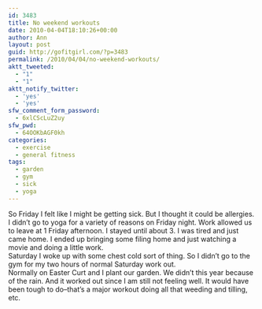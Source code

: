 ```yaml
---
id: 3483
title: No weekend workouts
date: 2010-04-04T18:10:26+00:00
author: Ann
layout: post
guid: http://gofitgirl.com/?p=3483
permalink: /2010/04/04/no-weekend-workouts/
aktt_tweeted:
  - "1"
  - "1"
aktt_notify_twitter:
  - 'yes'
  - 'yes'
sfw_comment_form_password:
  - 6xlCScLuZ2uy
sfw_pwd:
  - 64OOKbAGF0kh
categories:
  - exercise
  - general fitness
tags:
  - garden
  - gym
  - sick
  - yoga
---
```

So Friday I felt like I might be getting sick. But I thought it could be allergies.  
I didn&#8217;t go to yoga for a variety of reasons on Friday night. Work allowed us to leave at 1 Friday afternoon. I stayed until about 3. I was tired and just came home. I ended up bringing some filing home and just watching a movie and doing a little work.  
Saturday I woke up with some chest cold sort of thing. So I didn&#8217;t go to the gym for my two hours of normal Saturday work out.  
Normally on Easter Curt and I plant our garden. We didn&#8217;t this year because of the rain. And it worked out since I am still not feeling well. It would have been tough to do&#8211;that&#8217;s a major workout doing all that weeding and tilling, etc.